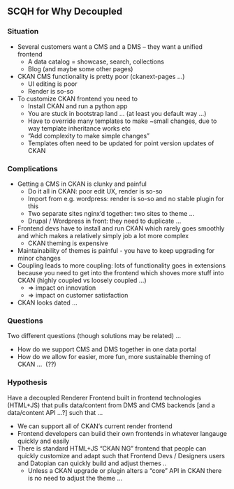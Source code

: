 ## SCQH for Why Decoupled

### Situation

- Several customers want a CMS and a DMS – they want a unified frontend
  - A data catalog = showcase, search, collections
  - Blog (and maybe some other pages)
- CKAN CMS functionality is pretty poor (ckanext-pages …)
  - UI editing is poor
  - Render is so-so
- To customize CKAN frontend you need to  
  - Install CKAN and run a python app
  - You are stuck in bootstrap land ... (at least you default way …)
  - Have to override many templates to make ~small changes, due to way template inheritance works etc
  - “Add complexity to make simple changes”
  - Templates often need to be updated for point version updates of CKAN

### Complications

- Getting a CMS in CKAN is clunky and painful
  - Do it all in CKAN: poor edit UX, render is so-so
  - Import from e.g. wordpress: render is so-so and no stable plugin for this  
  - Two separate sites nginx’d together: two sites to theme …  
  - Drupal / Wordpress in front: they need to duplicate …  
- Frontend devs have to install and run CKAN which rarely goes smoothly and which makes a relatively simply job a lot more complex
    - CKAN theming is expensive
- Maintainability of themes is painful - you have to keep upgrading for minor changes
- Coupling leads to more coupling: lots of functionality goes in extensions because you need to get into the frontend which shoves more stuff into CKAN (highly coupled vs loosely coupled …)
    - =&gt; impact on innovation
    - =&gt; impact on customer satisfaction
- CKAN looks dated …    

### Questions

Two different questions (though solutions may be related) …

- How do we support CMS and DMS together in one data portal
- How do we allow for easier, more fun, more sustainable theming of CKAN …  (??)


### Hypothesis

Have a decoupled Renderer Frontend built in frontend technologies (HTML+JS) that pulls data/content from DMS and CMS backends [and a data/content API …?] such that …

- We can support all of CKAN’s current render frontend
- Frontend developers can build their own frontends in whatever langauge quickly and easily
- There is standard HTML+JS “CKAN NG” frontend that people can quickly customize and adapt such that Frontend Devs / Designers users and Datopian can quickly build and adjust themes ..  
    - Unless a CKAN upgrade or plugin alters a “core” API in CKAN there is no need to adjust the theme …  
